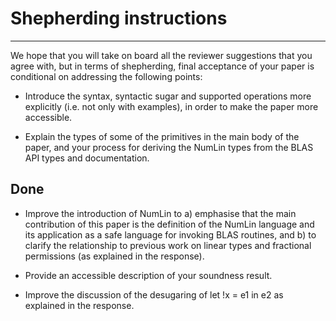 # Shepherding instructions
---

We hope that you will take on board all the reviewer suggestions that you agree
with, but in terms of shepherding, final acceptance of your paper is
conditional on addressing the following points:

 *  Introduce the syntax, syntactic sugar and supported operations more
    explicitly (i.e. not only with examples), in order to make the paper
    more accessible.

 *  Explain the types of some of the primitives in the main body of the
    paper, and your process for deriving the NumLin types from the BLAS API
    types and documentation.

## Done

 *  Improve the introduction of NumLin to a) emphasise that the main
    contribution of this paper is the definition of the NumLin language and its
    application as a safe language for invoking BLAS routines, and b) to
    clarify the relationship to previous work on linear types and fractional
    permissions (as explained in the response).

 *  Provide an accessible description of your soundness result.

 *  Improve the discussion of the desugaring of let !x = e1 in e2 as explained
    in the response.

